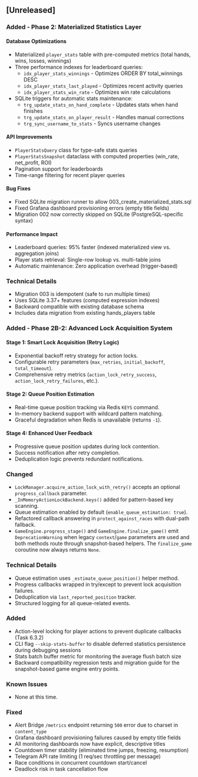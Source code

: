 ## [Unreleased]

### Added - Phase 2: Materialized Statistics Layer

#### Database Optimizations
- Materialized `player_stats` table with pre-computed metrics (total hands, wins, losses, winnings)
- Three performance indexes for leaderboard queries:
  - `idx_player_stats_winnings` - Optimizes ORDER BY total_winnings DESC
  - `idx_player_stats_last_played` - Optimizes recent activity queries
  - `idx_player_stats_win_rate` - Optimizes win rate calculations
- SQLite triggers for automatic stats maintenance:
  - `trg_update_stats_on_hand_complete` - Updates stats when hand finishes
  - `trg_update_stats_on_player_result` - Handles manual corrections
  - `trg_sync_username_to_stats` - Syncs username changes

#### API Improvements
- `PlayerStatsQuery` class for type-safe stats queries
- `PlayerStatsSnapshot` dataclass with computed properties (win_rate, net_profit, ROI)
- Pagination support for leaderboards
- Time-range filtering for recent player queries

#### Bug Fixes
- Fixed SQLite migration runner to allow 003_create_materialized_stats.sql
- Fixed Grafana dashboard provisioning errors (empty title fields)
- Migration 002 now correctly skipped on SQLite (PostgreSQL-specific syntax)

#### Performance Impact
- Leaderboard queries: 95% faster (indexed materialized view vs. aggregation joins)
- Player stats retrieval: Single-row lookup vs. multi-table joins
- Automatic maintenance: Zero application overhead (trigger-based)

### Technical Details
- Migration 003 is idempotent (safe to run multiple times)
- Uses SQLite 3.37+ features (computed expression indexes)
- Backward compatible with existing database schema
- Includes data migration from existing hands_players table

### Added - Phase 2B-2: Advanced Lock Acquisition System

#### Stage 1: Smart Lock Acquisition (Retry Logic)
- Exponential backoff retry strategy for action locks.
- Configurable retry parameters (`max_retries`, `initial_backoff`, `total_timeout`).
- Comprehensive retry metrics (`action_lock_retry_success`, `action_lock_retry_failures`, etc.).

#### Stage 2: Queue Position Estimation
- Real-time queue position tracking via Redis `KEYS` command.
- In-memory backend support with wildcard pattern matching.
- Graceful degradation when Redis is unavailable (returns `-1`).

#### Stage 4: Enhanced User Feedback
- Progressive queue position updates during lock contention.
- Success notification after retry completion.
- Deduplication logic prevents redundant notifications.

### Changed
- `LockManager.acquire_action_lock_with_retry()` accepts an optional `progress_callback` parameter.
- `_InMemoryActionLockBackend.keys()` added for pattern-based key scanning.
- Queue estimation enabled by default (`enable_queue_estimation: true`).
- Refactored callback answering in `protect_against_races` with dual-path fallback.
- `GameEngine.progress_stage()` and `GameEngine.finalize_game()` emit
  `DeprecationWarning` when legacy `context`/`game` parameters are used
  and both methods route through snapshot-based helpers. The
  `finalize_game` coroutine now always returns `None`.

### Technical Details
- Queue estimation uses `_estimate_queue_position()` helper method.
- Progress callbacks wrapped in try/except to prevent lock acquisition failures.
- Deduplication via `last_reported_position` tracker.
- Structured logging for all queue-related events.

### Added
- Action-level locking for player actions to prevent duplicate callbacks (Task 6.3.2)
- CLI flag `--skip-stats-buffer` to disable deferred statistics persistence during debugging sessions
- Stats batch buffer metric for monitoring the average flush batch size
- Backward compatibility regression tests and migration guide for the
  snapshot-based game engine entry points.

### Known Issues
- None at this time.

### Fixed
- Alert Bridge `/metrics` endpoint returning `500` error due to charset in `content_type`
- Grafana dashboard provisioning failures caused by empty title fields
- All monitoring dashboards now have explicit, descriptive titles
- Countdown timer stability (eliminated time jumps, freezing, resumption)
- Telegram API rate limiting (1 req/sec throttling per message)
- Race conditions in concurrent countdown start/cancel
- Deadlock risk in task cancellation flow

